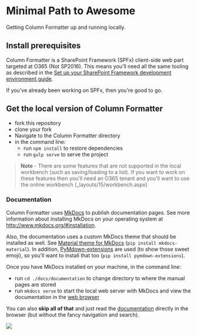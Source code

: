 # Minimal Path to Awesome

Getting Column Formatter up and running locally.

## Install prerequisites

Column Formatter is a SharePoint Framework (SPFx) client-side web part targeted at O365 (Not SP2016). This means you'll need all the same tooling as described in the [Set up your SharePoint Framework development environment guide](https://docs.microsoft.com/en-us/sharepoint/dev/spfx/set-up-your-development-environment).

If you've already been working on SPFx, then you're good to go.

## Get the local version of Column Formatter

- fork this repository
- clone your fork
- Navigate to the Column Formatter directory
- in the command line:
  - run `npm install` to restore dependencies
  - run `gulp serve` to serve the project

> **Note** - There are some features that are not supported in the local workbench (such as saving/loading to a list). If you want to work on these features then you'll need an O365 tenant and you'll want to use the online workbench (_layouts/15/workbench.aspx)

### Documentation

Column Formatter uses [MkDocs](http://www.mkdocs.org) to publish documentation pages. See more information about installing MkDocs on your operating system at http://www.mkdocs.org/#installation.

Also, the documentation uses a custom MkDocs theme that should be installed as well. See [Material theme for MkDocs](https://squidfunk.github.io/mkdocs-material/) (`pip install mkdocs-material`). In addition, [PyMdown-extensions](https://squidfunk.github.io/mkdocs-material/extensions/pymdown/#installation) are used (to show those sweet emoji), so you'll want to install that too (`pip install pymdown-extensions`).

Once you have MkDocs installed on your machine, in the command line:

- run `cd ./docs/documentation` to change directory to where the manual pages are stored
- run `mkdocs serve` to start the local web server with MkDocs and view the documentation in the [web browser](http://localhost:8000)

You can also **skip all of that** and just read the [documentation](../documentation/docs/index.md) directly in the browser (but without the fancy navigation and search). 

<img src="https://pnptelemetry.azurewebsites.net/sp-dev-solutions/solutions/ColumnFormatter/guides/MPA" />